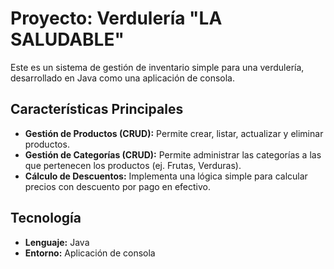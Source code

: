 # Proyecto: Verdulería "LA SALUDABLE"

Este es un sistema de gestión de inventario simple para una verdulería, desarrollado en Java como una aplicación de consola.

## Características Principales

- **Gestión de Productos (CRUD):** Permite crear, listar, actualizar y eliminar productos.
- **Gestión de Categorías (CRUD):** Permite administrar las categorías a las que pertenecen los productos (ej. Frutas, Verduras).
- **Cálculo de Descuentos:** Implementa una lógica simple para calcular precios con descuento por pago en efectivo.

## Tecnología

- **Lenguaje:** Java
- **Entorno:** Aplicación de consola
